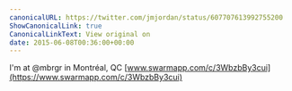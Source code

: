 ```yaml
---
canonicalURL: https://twitter.com/jmjordan/status/607707613992755200
ShowCanonicalLink: true
CanonicalLinkText: View original on
date: 2015-06-08T00:36:00+00:00
---
```

I'm at @mbrgr in Montréal, QC [www.swarmapp.com/c/3WbzbBy3cui](https://www.swarmapp.com/c/3WbzbBy3cui)